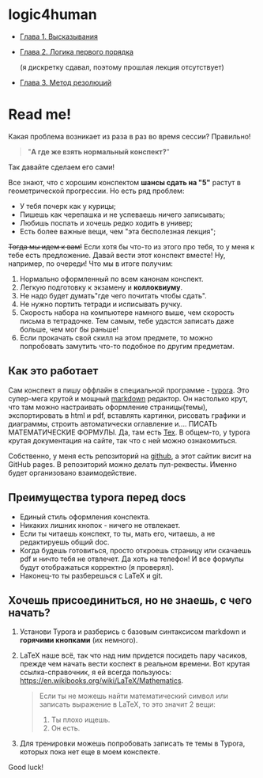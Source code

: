 # logic4human

- [Глава 1. Высказывания](chapter1.html)

- [Глава 2. Логика первого порядка](chapter2.html) 

  (я дискретку сдавал, поэтому прошлая лекция отсутствует)

- [Глава 3. Метод резолюций](chapter3.html)

# Read me!

Какая проблема возникает из раза в раз во время сессии? Правильно! 

> "**А где же взять нормальный конспект?**" 

Так давайте сделаем его сами!

Все знают, что с хорошим конспектом **шансы сдать на "5"** растут в геометрической прогрессии. Но есть ряд проблем:

- У тебя почерк как у курицы;
- Пишешь как черепашка и не успеваешь ничего записывать;
- Любишь поспать и хочешь редко ходить в универ;
- Есть более важные вещи, чем "эта бесполезная лекция";

~~Тогда мы идем к вам!~~ Если хотя бы что-то из этого про тебя, то у меня к тебе есть предложение. Давай вести этот конспект вместе! Ну, например, по очереди! Что мы в итоге получим:

1. Нормально оформленный по всем канонам конспект.
2. Легкую подготовку к экзамену и **коллоквиуму**.
3. Не надо будет думать"где чего почитать чтобы сдать".
4. Не нужно портить тетради и исписывать ручку.
5. Скорость набора на компьютере намного выше, чем скорость письма в тетрадочке. Тем самым, тебе удастся записать даже больше, чем мог бы раньше!
6. Если прокачать свой скилл на этом предмете, то можно попробовать замутить что-то подобное по другим предметам.

## Как это работает

Сам конспект я пишу оффлайн в специальной программе - [typora](typora.io). Это супер-мега крутой и мощный [markdown](https://ru.wikipedia.org/wiki/Markdown) редактор. Он настолько крут, что там можно настраивать оформление страницы(темы), экспортировать в html и pdf, вставлять картинки, рисовать графики и диаграммы, строить автоматически оглавление и.... ПИСАТЬ МАТЕМАТИЧЕСКИЕ ФОРМУЛЫ. Да, там есть [Tex](https://ru.wikipedia.org/wiki/TeX). В общем-то, у typora крутая документация на сайте, так что с ней можно ознакомиться. 

Собственно, у меня есть репозиторий на [github](https://github.com/Denchick/logic4humans), а этот сайтик висит на GitHub pages. В репозиторий  можно делать пул-реквесты. Именно будет организовано взаимодействие.

## Преимущества typora перед docs

- Единый стиль оформления конспекта.
- Никаких лишних кнопок - ничего не отвлекает.
- Если ты читаешь конспект, то ты, мать его, читаешь, а не редактируешь общий doc.
- Когда будешь готовиться, просто откроешь страницу или скачаешь pdf и ничто тебя не отвлечет. Да хоть на телефон! И все формулы будут отображаться корректно (я проверял).
- Наконец-то ты разберешься с LaTeX и git.

## Хочешь присоединиться, но не знаешь, с чего начать?

1. Установи Typora и разберись с базовым синтаксисом markdown и **горячими кнопками** (их немного).

2. LaTeX наше всё, так что над ним придется посидеть пару часиков, прежде чем начать вести коспект в реальном времени. Вот крутая ссылка-справочник, я ей всегда пользуюсь: https://en.wikibooks.org/wiki/LaTeX/Mathematics.

   > Если ты не можешь найти математический символ или записать выражение в LaTeX, то это значит 2 вещи:
   >
   > 1. Ты плохо ищешь.
   > 2. Он есть.

3. Для тренировки можешь попробовать записать те темы в Typora, которых пока нет еще в моем конспекте.

Good luck! 



